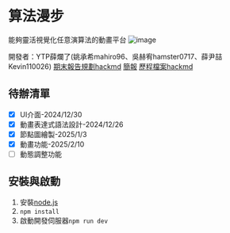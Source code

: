 # 算法漫步
能夠靈活視覺化任意演算法的動畫平台
![image](https://hackmd.io/_uploads/HkhEkm7cJl.png)

開發者：YTP薛爛了(姚承希mahiro96、吳赫宥hamster0717、薛尹喆Kevin110026)
[期末報告規劃hackmd](https://hackmd.io/@YTP-XueMoney/BkO-EZmqJe)
[簡報](https://www.canva.com/design/DAGVC0tQQfE/p5q3bah2w10lJHzIWX0NwA/view?utm_content=DAGVC0tQQfE&utm_campaign=designshare&utm_medium=link2&utm_source=uniquelinks&utlId=hf8e3dbb968)
[歷程檔案hackmd](https://hackmd.io/@YTP-XueMoney/rkqG1zJT0)

## 待辦清單
- [x] UI介面-2024/12/30
- [x] 動畫表達式語法設計-2024/12/26
- [x] 節點圖繪製-2025/1/3
- [x] 動畫功能-2025/2/10
- [ ] 動態調整功能

## 安裝與啟動
1. 安裝[node.js](https://nodejs.org/zh-tw/download)
2. `npm install`
3. 啟動開發伺服器`npm run dev`